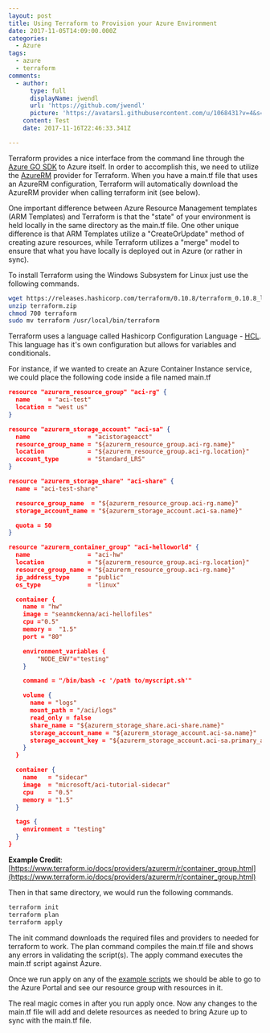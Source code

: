 ```yaml
---
layout: post
title: Using Terraform to Provision your Azure Environment
date: 2017-11-05T14:09:00.000Z
categories:
  - Azure
tags:
  - azure
  - terraform
comments:
  - author:
      type: full
      displayName: jwendl
      url: 'https://github.com/jwendl'
      picture: 'https://avatars1.githubusercontent.com/u/1068431?v=4&s=73'
    content: Test
    date: 2017-11-16T22:46:33.341Z

---
```

Terraform provides a nice interface from the command line through the [Azure GO SDK](https://github.com/Azure/azure-sdk-for-go) to Azure itself. In order to accomplish this, we need to utilize the [AzureRM](https://github.com/jwendl/terraform-provider-azurerm) provider for Terraform. When you have a main.tf file that uses an AzureRM configuration, Terraform will automatically download the AzureRM provider when calling terraform init (see below).

One important difference between Azure Resource Management templates (ARM Templates) and Terraform is that the "state" of your environment is held locally in the same directory as the main.tf file. One other unique difference is that ARM Templates utilize a "CreateOrUpdate" method of creating azure resources, while Terraform utilizes a "merge" model to ensure that what you have locally is deployed out in Azure (or rather in sync).

To install Terraform using the Windows Subsystem for Linux just use the following commands.

``` bash
wget https://releases.hashicorp.com/terraform/0.10.8/terraform_0.10.8_linux_amd64.zip -O terraform.zip
unzip terraform.zip
chmod 700 terraform
sudo mv terraform /usr/local/bin/terraform
```

Terraform uses a language called Hashicorp Configuration Language - [HCL](https://github.com/hashicorp/hcl). This language has it's own configuration but allows for variables and conditionals.

For instance, if we wanted to create an Azure Container Instance service, we could place the following code inside a file named main.tf

``` json
resource "azurerm_resource_group" "aci-rg" {
  name     = "aci-test"
  location = "west us"
}

resource "azurerm_storage_account" "aci-sa" {
  name                = "acistorageacct"
  resource_group_name = "${azurerm_resource_group.aci-rg.name}"
  location            = "${azurerm_resource_group.aci-rg.location}"
  account_type        = "Standard_LRS"
}

resource "azurerm_storage_share" "aci-share" {
  name = "aci-test-share"

  resource_group_name  = "${azurerm_resource_group.aci-rg.name}"
  storage_account_name = "${azurerm_storage_account.aci-sa.name}"

  quota = 50
}

resource "azurerm_container_group" "aci-helloworld" {
  name                = "aci-hw"
  location            = "${azurerm_resource_group.aci-rg.location}"
  resource_group_name = "${azurerm_resource_group.aci-rg.name}"
  ip_address_type     = "public"
  os_type             = "linux"

  container {
    name = "hw"
    image = "seanmckenna/aci-hellofiles"
    cpu ="0.5"
    memory =  "1.5"
    port = "80"

    environment_variables {
        "NODE_ENV"="testing"
    }

    command = "/bin/bash -c '/path to/myscript.sh'"

    volume {
      name = "logs"
      mount_path = "/aci/logs"
      read_only = false
      share_name = "${azurerm_storage_share.aci-share.name}"
      storage_account_name = "${azurerm_storage_account.aci-sa.name}"
      storage_account_key = "${azurerm_storage_account.aci-sa.primary_access_key}"
    }
  }

  container {
    name   = "sidecar"
    image  = "microsoft/aci-tutorial-sidecar"
    cpu    = "0.5"
    memory = "1.5"
  }

  tags {
    environment = "testing"
  }
}
```

__Example Credit__: [https://www.terraform.io/docs/providers/azurerm/r/container_group.html](https://www.terraform.io/docs/providers/azurerm/r/container_group.html)

Then in that same directory, we would run the following commands.

``` bash
terraform init
terraform plan
terraform apply
```

The init command downloads the required files and providers to needed for terraform to work. The plan command compiles the main.tf file and shows any errors in validating the script(s). The apply command executes the main.tf script against Azure.

Once we run apply on any of the [example scripts](https://www.terraform.io/docs/providers/azurerm/index.html) we should be able to go to the Azure Portal and see our resource group with resources in it.

The real magic comes in after you run apply once. Now any changes to the main.tf file will add and delete resources as needed to bring Azure up to sync with the main.tf file.
